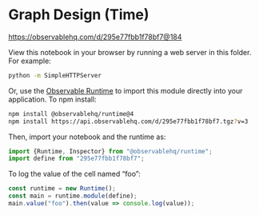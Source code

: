 # Graph Design (Time)

https://observablehq.com/d/295e77fbb1f78bf7@184

View this notebook in your browser by running a web server in this folder. For
example:

~~~sh
python -m SimpleHTTPServer
~~~

Or, use the [Observable Runtime](https://github.com/observablehq/runtime) to
import this module directly into your application. To npm install:

~~~sh
npm install @observablehq/runtime@4
npm install https://api.observablehq.com/d/295e77fbb1f78bf7.tgz?v=3
~~~

Then, import your notebook and the runtime as:

~~~js
import {Runtime, Inspector} from "@observablehq/runtime";
import define from "295e77fbb1f78bf7";
~~~

To log the value of the cell named “foo”:

~~~js
const runtime = new Runtime();
const main = runtime.module(define);
main.value("foo").then(value => console.log(value));
~~~
